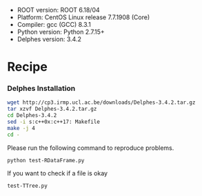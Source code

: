 * ROOT version: ROOT 6.18/04
* Platform: CentOS Linux release 7.7.1908 (Core)
* Compiler: gcc (GCC) 8.3.1
* Python version: Python 2.7.15+
* Delphes version: 3.4.2

# Recipe

### Delphes Installation
```bash
wget http://cp3.irmp.ucl.ac.be/downloads/Delphes-3.4.2.tar.gz
tar xzvf Delphes-3.4.2.tar.gz
cd Delphes-3.4.2
sed -i s:c++0x:c++17: Makefile
make -j 4
cd -
```

Please run the following command to reproduce problems.
```
python test-RDataFrame.py
```

If you want to check if a file is okay
```bash
test-TTree.py
```
